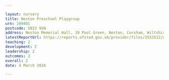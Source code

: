 ```yaml
---

layout: nursery
title: Neston Preschool Playgroup
urn: 199401
postcode: SN13 9SN
address: Neston Memorial Hall, 19 Pool Green, Neston, Corsham, Wiltshire, SN13 9SN
latestReportUrl: https://reports.ofsted.gov.uk/provider/files/2553512/urn/199401.pdf
teaching: 2
development: 2
leadership: 2
outcomes: 2
overall: 2
date: 4 March 2016

---
```

